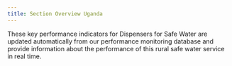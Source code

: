 ```yaml
---
title: Section Overview Uganda
---
```

<!-- *This data is coming straight from the server and was written in markdown.*  
Check the server's `app/content` folder. -->

These key performance indicators for Dispensers for Safe Water are updated automatically from our performance monitoring database and provide information about the performance of this rural safe water service in real time. 